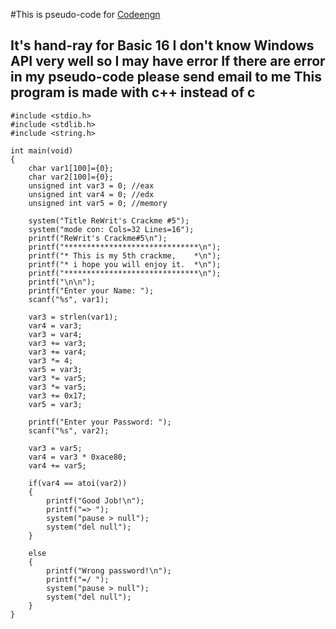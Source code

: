 #This is pseudo-code for [Codeengn](http://codeengn.com/challenges/basic/16 "Basic 16")

It's hand-ray for Basic 16
I don't know Windows API very well so I may have error
If there are error in my pseudo-code please send email to me
This program is made with c++ instead of c
---

~~~
#include <stdio.h>
#include <stdlib.h>
#include <string.h>

int main(void)
{
    char var1[100]={0};
    char var2[100]={0};
    unsigned int var3 = 0; //eax
    unsigned int var4 = 0; //edx
    unsigned int var5 = 0; //memory

    system("Title ReWrit's Crackme #5");
    system("mode con: Cols=32 Lines=16");
    printf("ReWrit's Crackme#5\n");
    printf("******************************\n");
    printf("* This is my 5th crackme,    *\n");
    printf("* i hope you will enjoy it.  *\n");
    printf("******************************\n");
    printf("\n\n");
    printf("Enter your Name: ");
    scanf("%s", var1);

    var3 = strlen(var1);
    var4 = var3;
    var3 = var4;
    var3 += var3;
    var3 += var4;
    var3 *= 4;
    var5 = var3;
    var3 *= var5;
    var3 *= var5;
    var3 += 0x17;
    var5 = var3;

    printf("Enter your Password: ");
    scanf("%s", var2);

    var3 = var5;
    var4 = var3 * 0xace80;
    var4 += var5;

    if(var4 == atoi(var2))
    {
        printf("Good Job!\n");
        printf("=> ");
        system("pause > null");
        system("del null");
    }

    else
    {
        printf("Wrong password!\n");
        printf("=/ ");
        system("pause > null");
        system("del null");
    }
}
~~~